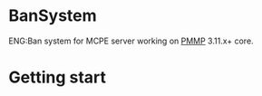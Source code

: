# BanSystem
ENG:Ban system for MCPE server working on [PMMP](https://pmmp.readthedocs.io/en/rtfd/installation.html) 3.11.x+ core. 
# Getting start
